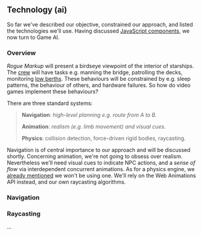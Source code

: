 ## Technology (ai)

So far we've described our objective, constrained our approach, and listed the technologies we'll use.
Having discussed [JavaScript components](/#tech-1--react-and-preact),
we now turn to Game AI.

### Overview

<!-- __TODO__
- Rodney Brooks layers.
- Navigation based Game AI.
- Corner-wrapped Pathfinding only provides part of the 
- No physics engine
- Geomorph 101
-->

_Rogue Markup_ will present a birdseye viewpoint of the interior of starships.
The [crew](https://wiki.travellerrpg.com/Crew "@new-tab") will have tasks e.g. manning the bridge, patrolling the decks, monitoring [low berths](https://wiki.travellerrpg.com/Low_Passage "@new-tab").
These behaviours will be constrained by e.g. sleep patterns, the behaviour of others, and hardware failures.
So how do video games implement these behaviours?

There are three standard systems:

> **Navigation**: _high-level planning e.g. route from A to B._
>
> **Animation**: _realism (e.g. limb movement) and visual cues._
>
> **Physics**: collision detection, force-driven rigid bodies, raycasting.

Navigation is of central importance to our approach and will be discussed shortly.
Concerning animation, we're not going to obsess over realism.
Nevertheless we'll need visual cues to indicate NPC actions,
and a _sense of flow_ via interdependent concurrent animations.
As for a physics engine, we [already mentioned](1#constraints--game-mechanics) we won't be using one.
We'll rely on the Web Animations API instead, and our own raycasting algorithms.

### Navigation


<!-- Pathfinding is central to Game AI.
Our NPCs need to move realistically e.g. they cannot move through walls, windows or locked doors. -->

<div
  class="tabs"
  id="tabs-nav-demo"
  height="400"
  enabled="false"
  tabs="[
     { key: 'component', filepath: 'nav/NavDemo' },
   ]"
></div>

### Raycasting

...